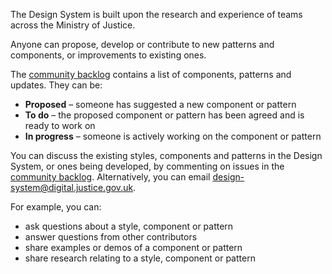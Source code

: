 The Design System is built upon the research and experience of teams across the Ministry of Justice.

Anyone can propose, develop or contribute to new patterns and components, or improvements to existing ones.

The [community backlog](https://github.com/ministryofjustice/moj-design-system-backlog/issues) contains a list of components, patterns and updates. They can be:

- **Proposed** – someone has suggested a new component or pattern
- **To do** – the proposed component or pattern has been agreed and is ready to work on
- **In progress** – someone is actively working on the component or pattern

You can discuss the existing styles, components and patterns in the Design System, or ones being developed, by commenting on issues in the [community backlog](https://github.com/ministryofjustice/mojdt-design-system-backlog/projects/1). Alternatively, you can email design-system@digital.justice.gov.uk.

For example, you can:

- ask questions about a style, component or pattern
- answer questions from other contributors
- share examples or demos of a component or pattern
- share research relating to a style, component or pattern

